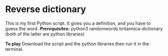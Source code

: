 # Reverse dictionary 
This is my first Python script. It gives you a definition, and you have to guess the word.
***Prerequisites:*** python3 randomwords britannica-dictionary (both of the latter are python libraries)

**To play**
Download the script and the python libraries then run it in the terminal.
